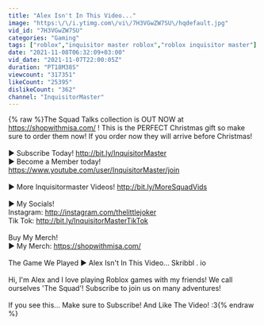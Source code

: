 ```yaml
---
title: "Alex Isn't In This Video..."
image: "https:\/\/i.ytimg.com\/vi\/7H3VGwZW7SU\/hqdefault.jpg"
vid_id: "7H3VGwZW7SU"
categories: "Gaming"
tags: ["roblox","inquisitor master roblox","roblox inquisitor master"]
date: "2021-11-08T06:32:09+03:00"
vid_date: "2021-11-07T22:00:05Z"
duration: "PT18M38S"
viewcount: "317351"
likeCount: "25395"
dislikeCount: "362"
channel: "InquisitorMaster"
---
```

{% raw %}The Squad Talks collection is OUT NOW at <a rel="nofollow" target="blank" href="https://shopwithmisa.com/">https://shopwithmisa.com/</a> ! This is the PERFECT Christmas gift so make sure to order them now! If you order now they will arrive before Christmas!<br /><br />► Subscribe Today! <a rel="nofollow" target="blank" href="http://bit.ly/InquisitorMaster">http://bit.ly/InquisitorMaster</a><br />► Become a Member today! <a rel="nofollow" target="blank" href="https://www.youtube.com/user/InquisitorMaster/join">https://www.youtube.com/user/InquisitorMaster/join</a><br /><br />► More Inquisitormaster Videos! <a rel="nofollow" target="blank" href="http://bit.ly/MoreSquadVids">http://bit.ly/MoreSquadVids</a><br /><br />► My Socials! <br />Instagram: <a rel="nofollow" target="blank" href="http://instagram.com/thelittlejoker">http://instagram.com/thelittlejoker</a><br />Tik Tok: <a rel="nofollow" target="blank" href="http://bit.ly/InquisitorMasterTikTok">http://bit.ly/InquisitorMasterTikTok</a><br /> <br />Buy My Merch! <br />► My Merch: <a rel="nofollow" target="blank" href="https://shopwithmisa.com/">https://shopwithmisa.com/</a><br /><br />The Game We Played ► Alex Isn't In This Video... Skribbl . io <br /><br />Hi, I'm Alex and I love playing Roblox games with my friends! We call ourselves 'The Squad'! Subscribe to join us on many adventures! <br /><br />If you see this... Make sure to Subscribe! And Like The Video! :3{% endraw %}
